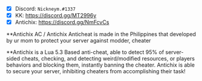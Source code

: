 - [X] Discord: `Nickneym.#1337`
- [X] KK: https://discord.gg/MT2996y
- [X] Antichix: https://discord.gg/NmFcvCs

**Antichix AC / Antichix Anticheat is made in the Philippines that developed by ur mom to protect your server against modder, cheater

**Antichix is a Lua 5.3 Based anti-cheat, able to detect 95% of server-sided cheats, checking, and detecting weird/modified resources, or players behaviors and blocking them, instantly banning the cheater. Antichix is able to secure your server, inhibiting cheaters from accomplishing their task!
